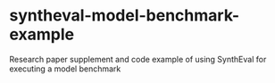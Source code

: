 # syntheval-model-benchmark-example
Research paper supplement and code example of using SynthEval for executing a model benchmark  
